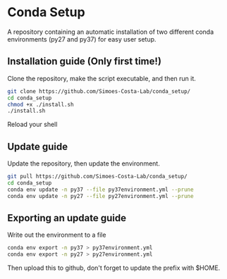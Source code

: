 # Conda Setup
A repository containing an automatic installation of two different conda environments (py27 and py37) for easy user setup.

## Installation guide (Only first time!)
Clone the repository, make the script executable, and then run it.
```bash
git clone https://github.com/Simoes-Costa-Lab/conda_setup/
cd conda_setup
chmod +x ./install.sh
./install.sh
```
Reload your shell

## Update guide
Update the repository, then update the environment.
```bash
git pull https://github.com/Simoes-Costa-Lab/conda_setup/
cd conda_setup
conda env update -n py37 --file py37environment.yml --prune
conda env update -n py27 --file py27environment.yml --prune
```

## Exporting an update guide
Write out the environment to a file
```bash
conda env export -n py37 > py37environment.yml
conda env export -n py27 > py27environment.yml
```
Then upload this to github, don't forget to update the prefix with $HOME.
